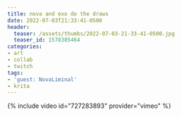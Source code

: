 ```yaml
---
title: nova and exo do the draws
date: 2022-07-03T21:33:41-0500
header:
  teaser: /assets/thumbs/2022-07-03-21-33-41-0500.jpg
  teaser_id: 1578385464
categories:
- art
- collab
- twitch
tags:
- 'guest: NovaLiminal'
- krita
---
```

{% include video id="727283893" provider="vimeo" %}
